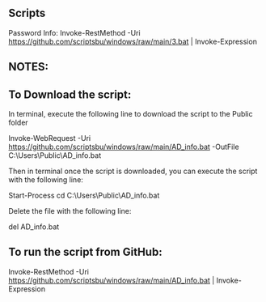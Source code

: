 Scripts
--
Password Info: Invoke-RestMethod -Uri https://github.com/scriptsbu/windows/raw/main/3.bat | Invoke-Expression


NOTES:
--

To Download the script:
--
In terminal, execute the following line to download the script to the Public folder

Invoke-WebRequest -Uri https://github.com/scriptsbu/windows/raw/main/AD_info.bat -OutFile C:\Users\Public\AD_info.bat

Then in terminal once the script is downloaded, you can execute the script with the following line:

Start-Process cd C:\Users\Public\AD_info.bat

Delete the file with the following line:

del AD_info.bat


To run the script from GitHub:
--

Invoke-RestMethod -Uri https://github.com/scriptsbu/windows/raw/main/AD_info.bat | Invoke-Expression
